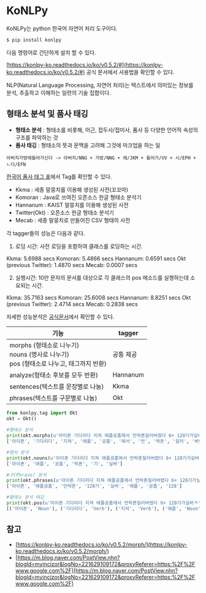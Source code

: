 # KoNLPy

KoNLPy는 python 한국어 자연어 처리 도구이다.

```bash
$ pip install konlpy
```

다음 명령어로 간단하게 설치 할 수 있다.

[https://konlpy-ko.readthedocs.io/ko/v0.5.2/#](https://konlpy-ko.readthedocs.io/ko/v0.5.2/#) 공식 문서에서 사용법을 확인할 수 있다.

NLP(Natural Language Processing, 자연어 처리)는 텍스트에서 의미있는 정보를 분석, 추출하고 이해하는 일련의 기술 집합이다.

## 형태소 분석 및 품사 태깅

- **형태소 분석** : 형태소를 비롯해, 어근, 접두사/접미사, 품사 등 다양한 언어적 속성의 구조를 파악하는 것
- **품사 태깅** : 형태소의 뜻과 문맥을 고려해 그것에 마크업을 하는 일

```
아버지가방에들어가신다 -> 아버지/NNG + 가방/NNG + 에/JKM + 들어가/VV + 시/EPH + ㄴ다/EFN
```

[한국어 품사 태그 표](https://docs.google.com/spreadsheets/d/1OGAjUvalBuX-oZvZ_-9tEfYD2gQe7hTGsgUpiiBSXI8/edit#gid=0)에서 Tag를 확인할 수 있다.


- Kkma : 세종 말뭉치를 이용해 생성된 사전(꼬꼬마)
- Komoran : Java로 쓰여진 오픈소스 한글 형태소 분석기
- Hannanum : KAIST 말뭉치를 이용해 생성된 사전
- Twitter(Okt) : 오픈소스 한글 형태소 분석기
- Mecab : 세종 말뭉치로 만들어진 CSV 형태의 사전

각 tagger들의 성능은 다음과 같다.

1. 로딩 시간: 사전 로딩을 포함하여 클래스를 로딩하는 시간.

Kkma: 5.6988 secs
Komoran: 5.4866 secs
Hannanum: 0.6591 secs
Okt (previous Twitter): 1.4870 secs
Mecab: 0.0007 secs

2. 실행시간: 10만 문자의 문서를 대상으로 각 클래스의 pos 메소드를 실행하는데 소요되는 시간.

Kkma: 35.7163 secs
Komoran: 25.6008 secs
Hannanum: 8.8251 secs
Okt (previous Twitter): 2.4714 secs
Mecab: 0.2838 secs

자세한 성능분석은 [공식문서](https://konlpy-ko.readthedocs.io/ko/v0.5.2/morph/)에서 확인할 수 있다.

| 기능                                                         | tagger    |
| ------------------------------------------------------------ | --------- |
| morphs (형태소로 나누기)<br>nouns (명사로 나누기)<br>pos (형태소로 나누고, 태그까지 반환) | 공통 제공 |
| analyze(형태소 후보를 모두 반환)                             | Hannanum  |
| sentences(텍스트를 문장별로 나눔)                            | Kkma      |
| phrases(텍스트를 구문별로 나눔)                              | Okt       |



```python
from konlpy.tag import Okt
okt = Okt()      
 
#형태소 분석
print(okt.morphs(u'아이폰 기다리다 지쳐 애플공홈에서 언락폰질러버렸다 6+ 128기가실버ㅋ'))
['아이폰', '기다리다', '지쳐', '애플', '공홈', '에서', '언', '락폰', '질러', '버렸다', '6', '+', '128', '기', '가', '실버', 'ㅋ']

#명사 분석
print(okt.nouns(u'아이폰 기다리다 지쳐 애플공홈에서 언락폰질러버렸다 6+ 128기가실버ㅋ'))
['아이폰', '애플', '공홈', '락폰', '기', '실버']

#구(Phrase) 분석
print(okt.phrases(u'아이폰 기다리다 지쳐 애플공홈에서 언락폰질러버렸다 6+ 128기가실버ㅋ'))
['아이폰', '애플공홈', '언락폰', '128기', '실버', '애플', '공홈', '128']

#형태소 분석 태깅
print(okt.pos(u'아이폰 기다리다 지쳐 애플공홈에서 언락폰질러버렸다 6+ 128기가실버ㅋ'))
[('아이폰', 'Noun'), ('기다리다', 'Verb'), ('지쳐', 'Verb'), ('애플', 'Noun'), ('공홈', 'Noun'), ('에서', 'Josa'), ('언', 'Modifier'), ('락폰', 'Noun'), ('질러', 'Verb'), ('버렸다', 'Verb'), ('6', 'Number'), ('+', 'Punctuation'), ('128', 'Number'), ('기', 'Noun'), ('가', 'Josa'), ('실버', 'Noun'), ('ㅋ', 'KoreanParticle')]
```



## 참고

- [https://konlpy-ko.readthedocs.io/ko/v0.5.2/morph/](https://konlpy-ko.readthedocs.io/ko/v0.5.2/morph/)
- [https://m.blog.naver.com/PostView.nhn?blogId=myincizor&logNo=221629109172&proxyReferer=https:%2F%2Fwww.google.com%2F](https://m.blog.naver.com/PostView.nhn?blogId=myincizor&logNo=221629109172&proxyReferer=https:%2F%2Fwww.google.com%2F)
